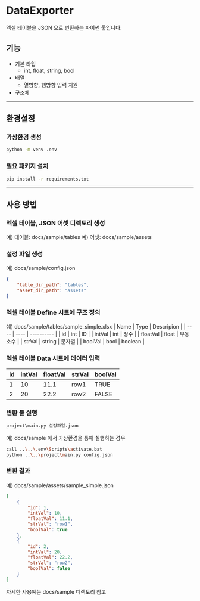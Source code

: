 # DataExporter

엑셀 테이블을 JSON 으로 변환하는 파이썬 툴입니다.

## 기능

* 기본 타입
  * int, float, string, bool
* 배열
  * 열방향, 행방향 입력 지원
* 구조체

------------------

## 환경설정

### 가상환경 생성
```sh
python -m venv .env
```

### 필요 패키지 설치
```sh
pip install -r requirements.txt
```

------------------

## 사용 방법

### 엑셀 테이블, JSON 어셋 디렉토리 생성
예) 테이블: docs/sample/tables
예) 어셋: docs/sample/assets

### 설정 파일 생성
예) docs/sample/config.json
```json
{
    "table_dir_path": "tables",
    "asset_dir_path": "assets"
}
```

### 엑셀 테이블 Define 시트에 구조 정의
예) docs/sample/tables/sample_simple.xlsx
| Name | Type | Descripion |
| ---- | ---- | ---------- |
| id | int | ID |
| intVal | int | 정수 |
| floatVal | float | 부동소수 |
| strVal | string | 문자열 |
| boolVal | bool | boolean |

### 엑셀 테이블 Data 시트에 데이터 입력
| id | intVal | floatVal | strVal | boolVal |
| -- | ------ | -------- | ------ | ------- |
| 1 | 10 | 11.1 | row1 | TRUE |
| 2 | 20 | 22.2 | row2 | FALSE |

### 변환 툴 실행
```sh
project\main.py 설정파일.json
```

예) docs/sample 에서 가상환경을 통해 실행하는 경우
```sh
call ..\..\.env\Scripts\activate.bat
python ..\..\project\main.py config.json
```

### 변환 결과
예) docs/sample/assets/sample_simple.json
```json
[
    {
        "id": 1,
        "intVal": 10,
        "floatVal": 11.1,
        "strVal": "row1",
        "boolVal": true
    },
    {
        "id": 2,
        "intVal": 20,
        "floatVal": 22.2,
        "strVal": "row2",
        "boolVal": false
    }
]
```

자세한 사용예는 docs/sample 디렉토리 참고